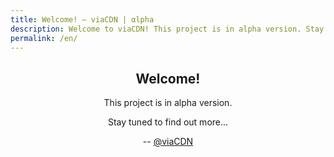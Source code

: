 ```yaml
---
title: Welcome! – viaCDN | αlpha
description: Welcome to viaCDN! This project is in alpha version. Stay tuned to find out more...
permalink: /en/
---
```


<center>

## Welcome!

This project is in alpha version.

Stay tuned to find out more...

--
<a href="https://twitter.com/viaCDN" target="_blank">@viaCDN</a>

</center>
